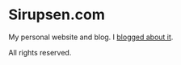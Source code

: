 # Sirupsen.com

My personal website and blog. I [blogged about it](http://sirupsen.com/the-switch-to-github-pages).

All rights reserved.
